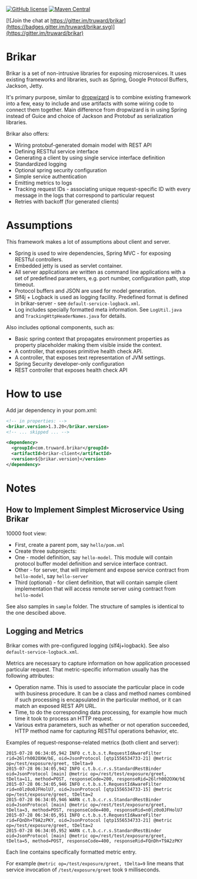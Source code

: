 [![GitHub license](https://img.shields.io/badge/license-Apache%202-green.svg)](https://raw.githubusercontent.com/truward/brikar/master/LICENSE)
[![Maven Central](https://img.shields.io/maven-central/v/com.truward.brikar/brikar.svg)](https://repo1.maven.org/maven2/com/truward/brikar/brikar/)

[![Join the chat at https://gitter.im/truward/brikar](https://badges.gitter.im/truward/brikar.svg)](https://gitter.im/truward/brikar)

Brikar
======

Brikar is a set of non-intrusive libraries for exposing microservices.
It uses existing frameworks and libraries, such as Spring, Google Protocol Buffers, Jackson, Jetty.

It's primary purpose, similar to [dropwizard](https://github.com/dropwizard) is to combine existing framework into a few,
easy to include and use artifacts with some wiring code to connect them together. Main difference from dropwizard is in using Spring instead of Guice and choice of Jackson and Protobuf as serialization libraries.

Brikar also offers:

* Wiring protobuf-generated domain model with REST API
* Defining RESTful service interface
* Generating a client by using single service interface definition
* Standardized logging
* Optional spring security configuration
* Simple service authentication
* Emitting metrics to logs
* Tracking request IDs - associating unique request-specific ID with every message in the logs that correspond
to particular request
* Retries with backoff (for generated clients)

# Assumptions

This framework makes a lot of assumptions about client and server.

* Spring is used to wire dependencies, Spring MVC - for exposing RESTful controllers.
* Embedded jetty is used as servlet container.
* All server applications are written as command line applications with a set of predefined parameters,
e.g. port number, configuration path, stop timeout.
* Protocol buffers and JSON are used for model generation.
* Slf4j + Logback is used as logging facility. Predefined format is defined in brikar-server -
see ``default-service-logback.xml``.
* Log includes specially formatted meta information.
See ``LogUtil.java`` and ``TrackingHttpHeaderNames.java`` for details.

Also includes optional components, such as:

* Basic spring context that propagates environment properties as property placeholder making them visible inside the context.
* A controller, that exposes primitive health check API.
* A controller, that exposes text representation of JVM settings.
* Spring Security developer-only configuration
* REST controller that exposes health check API

# How to use

Add jar dependency in your pom.xml:

```xml
<!-- in properties: -->
<brikar.version>1.3.20</brikar.version>
<!-- ... skipped ... -->

<dependency>
  <groupId>com.truward.brikar</groupId>
  <artifactId>brikar-client</artifactId>
  <version>${brikar.version}</version>
</dependency>
```

# Notes

## How to Implement Simplest Microservice Using Brikar

10000 foot view:

* First, create a parent pom, say ``hello/pom.xml``
* Create three subprojects:
* One - model definition, say ``hello-model``. This module will contain protocol buffer model definition and service interface contract.
* Other - for server, that will implement and expose service contract from ``hello-model``, say ``hello-server``
* Third (optional) - for client definition, that will contain sample client implementation that will access remote server using contract from ``hello-model``

See also samples in ``sample`` folder. The structure of samples is identical to the one descibed above.

## Logging and Metrics

Brikar comes with pre-configured logging (slf4j+logback). See also ``default-service-logback.xml``.

Metrics are necessary to capture information on how application processed particular request.
That metric-specific information usually has the following attributes:

* Operation name. This is used to associate the particular place in code with business procedure.
It can be a class and method names combined if such processing is encapsulated in the particular method, or it can
match an exposed REST API URL.
* Time, to do the corresponding data processing, for example how much time it took to process an HTTP request.
* Various extra parameters, such as whether or not operation succeeded, HTTP method name for capturing RESTful operations behavior, etc.

Examples of request-response-related metrics (both client and server):

```
2015-07-28 06:34:05,942 INFO c.t.b.s.t.RequestIdAwareFilter rid=26lrh002OXW/bE, oid=JsonProtocol [qtp1556534733-21] @metric op=/test/exposure/greet, tDelta=9
2015-07-28 06:34:05,942 INFO c.t.b.c.r.s.StandardRestBinder oid=JsonProtocol [main] @metric op=/rest/test/exposure/greet, tDelta=11, method=POST, responseCode=200, responseRid=26lrh002OXW/bE
2015-07-28 06:34:05,946 INFO c.t.b.s.t.RequestIdAwareFilter rid=n0lz0o0JFHolU7, oid=JsonProtocol [qtp1556534733-15] @metric op=/test/exposure/greet, tDelta=2
2015-07-28 06:34:05,946 WARN c.t.b.c.r.s.StandardRestBinder oid=JsonProtocol [main] @metric op=/rest/test/exposure/greet, tDelta=3, method=POST, responseCode=400, responseRid=n0lz0o0JFHolU7
2015-07-28 06:34:05,951 INFO c.t.b.s.t.RequestIdAwareFilter rid=FQnDh+T9A2zPKY, oid=JsonProtocol [qtp1556534733-21] @metric op=/test/exposure/greet, tDelta=2
2015-07-28 06:34:05,952 WARN c.t.b.c.r.s.StandardRestBinder oid=JsonProtocol [main] @metric op=/rest/test/exposure/greet, tDelta=5, method=POST, responseCode=400, responseRid=FQnDh+T9A2zPKY
```

Each line contains specifically formatted metric entry.

For example ``@metric op=/test/exposure/greet, tDelta=9`` line means that service invocation of ``/test/exposure/greet`` took ``9`` milliseconds.

